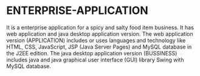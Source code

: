# ENTERPRISE-APPLICATION
It is a enterprise application for a spicy and salty food item business. It has web application and java desktop application version. The web application version (APPLICATION) includes or uses languages and technology like HTML, CSS, JavaScript, JSP (Java Server Pages) and MySQL database in the J2EE edition. The java desktop application version (BUSSINESS) includes java and java graphical user interface (GUI) library Swing with MySQL database.
